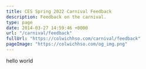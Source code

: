 ```yaml
---
title: CES Spring 2022 Carnival Feedback
description: Feedback on the carnival.
type: page
date: 2014-03-27 14:59:46 +0000
url: "/carnival/feedback"
fullUrl: "https://colwichhso.com/carnival/feedback"
pageImage: "https://colwichhso.com/og_img.png"
---
```

hello world